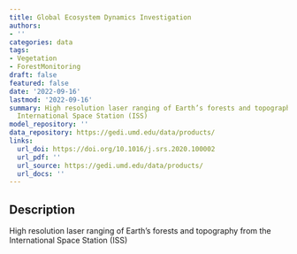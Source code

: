 ```yaml
---
title: Global Ecosystem Dynamics Investigation
authors:
- ''
categories: data
tags:
- Vegetation
- ForestMonitoring
draft: false
featured: false
date: '2022-09-16'
lastmod: '2022-09-16'
summary: High resolution laser ranging of Earth’s forests and topography from the
  International Space Station (ISS)
model_repository: ''
data_repository: https://gedi.umd.edu/data/products/
links:
  url_doi: https://doi.org/10.1016/j.srs.2020.100002
  url_pdf: ''
  url_source: https://gedi.umd.edu/data/products/
  url_docs: ''
---
```


## Description

High resolution laser ranging of Earth’s forests and topography from the International Space Station (ISS)

